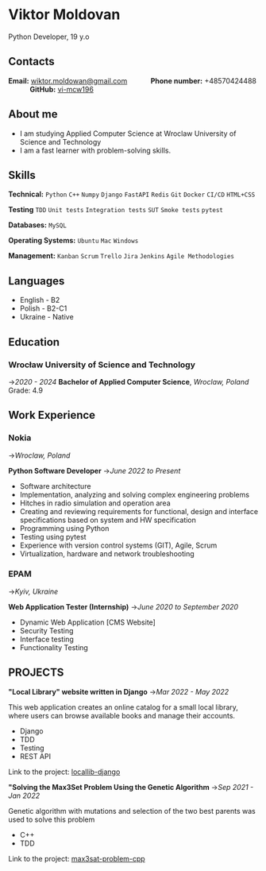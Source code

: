 # **Viktor Moldovan**
Python Developer, 19 y.o

##  Contacts
**Email:** wiktor.moldowan@gmail.com &nbsp;&nbsp;&nbsp;&nbsp;&nbsp;&nbsp;&nbsp;&nbsp;&nbsp;&nbsp;
**Phone number:** +48570424488 &nbsp;&nbsp;&nbsp;&nbsp;&nbsp;&nbsp;&nbsp;&nbsp;&nbsp;&nbsp;
**GitHub:** [vi-mcw196](https://github.com/vi-mcw196)

## About me

- I am studying Applied Computer Science at Wroclaw University of Science and Technology
- I am a fast learner with problem-solving skills.

## Skills

**Technical:** `Python` `C++` `Numpy` `Django` `FastAPI` `Redis` `Git` `Docker` `CI/CD` `HTML+CSS` 

**Testing** `TDD` `Unit tests` `Integration tests` `SUT` `Smoke tests` `pytest`

**Databases:** `MySQL`

**Operating Systems:** `Ubuntu` `Mac` `Windows`

**Management:** `Kanban` `Scrum` `Trello` `Jira` `Jenkins` `Agile Methodologies`

## Languages
- English - B2
- Polish  - B2-C1
- Ukraine - Native

## Education

### Wrocław University of Science and Technology
->_2020 - 2024_
**Bachelor of Applied Computer Science**,  _Wroclaw, Poland_
Grade: 4.9

## Work Experience

### Nokia
->_Wroclaw, Poland_

**Python Software Developer**
->_June 2022 to Present_

- Software architecture
- Implementation, analyzing and solving complex engineering problems 
- Hitches in radio simulation and operation area
- Creating and reviewing requirements for functional, design and interface specifications based on system and HW specification
- Programming using Python
- Testing using pytest
- Experience with version control systems (GIT), Agile, Scrum
- Virtualization, hardware and network troubleshooting

### EPAM
->_Kyiv, Ukraine_

**Web Application Tester (Internship)**
->_June 2020 to September 2020_

- Dynamic Web Application [CMS Website]
- Security Testing
- Interface testing
- Functionality Testing

## PROJECTS

**"Local Library" website written in Django**
->_Mar 2022 - May 2022_

This web application creates an online catalog for a small local library, where users can browse available books and manage their accounts.

- Django
- TDD
- Testing
- REST API

Link to the project: [locallib-django](https://github.com/vi-mcw196/library-django)

**"Solving the Max3Set Problem Using the Genetic Algorithm**
->_Sep 2021 - Jan 2022_

Genetic algorithm with mutations and selection of the two best parents was used to solve this problem

- C++
- TDD

Link to the project: [max3sat-problem-cpp](https://github.com/vi-mcw196/max3set-genetic-algorithm-cpp)

